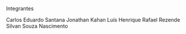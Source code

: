 Integrantes 

Carlos Eduardo Santana
Jonathan Kahan
Luís Henrique
Rafael Rezende
Silvan Souza Nascimento
